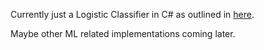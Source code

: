 
Currently just a Logistic Classifier in C# as outlined in [here](https://dotnet.blog/posts/logistic-classifier-csharp/).

Maybe other ML related implementations coming later.
